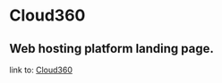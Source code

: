# Cloud360

## Web hosting platform landing page.

link to: [Cloud360](https://nato360.github.io/Cloud360/)
